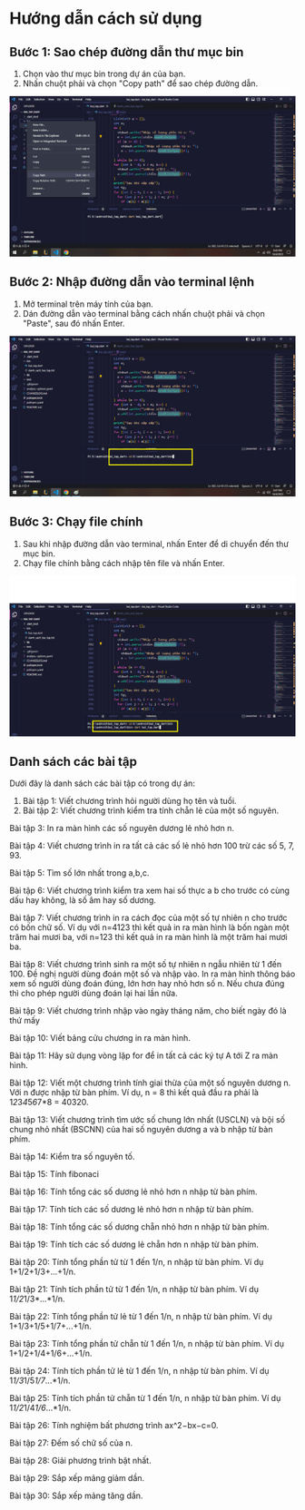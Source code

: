 # Hướng dẫn cách sử dụng

## Bước 1: Sao chép đường dẫn thư mục bin
1. Chọn vào thư mục bin trong dự án của bạn.
2. Nhấn chuột phải và chọn "Copy path" để sao chép đường dẫn.

![Sao chép đường dẫn thư mục bin](https://github.com/nhut-py/30_bai_tap_dart/blob/main/img/1.png)

## Bước 2: Nhập đường dẫn vào terminal lệnh
1. Mở terminal trên máy tính của bạn.
2. Dán đường dẫn vào terminal bằng cách nhấn chuột phải và chọn "Paste", sau đó nhấn Enter.

![Nhập đường dẫn vào terminal](https://github.com/nhut-py/30_bai_tap_dart/blob/main/img/2.png)

## Bước 3: Chạy file chính
1. Sau khi nhập đường dẫn vào terminal, nhấn Enter để di chuyển đến thư mục bin.
2. Chạy file chính bằng cách nhập tên file và nhấn Enter.

![Chạy file chính](https://github.com/nhut-py/30_bai_tap_dart/blob/main/img/3.png)

## Danh sách các bài tập
Dưới đây là danh sách các bài tập có trong dự án:

1. Bài tập 1: Viết chương trình hỏi người dùng họ tên và tuổi.
2. Bài tập 2: Viết chương trình kiểm tra tính chẵn lẻ của một số nguyên.

Bài tập 3: In ra màn hình các số nguyên dương lẻ nhỏ hơn n.

Bài tập 4: Viết chương trình in ra tất cả các số lẻ nhỏ hơn 100 trừ các số 5, 7, 93.

Bài tập 5: Tìm số lớn nhất trong a,b,c.

Bài tập 6: Viết chương trình kiểm tra xem hai số thực a b cho trước có cùng dấu hay 
không, là số âm hay số dương.

Bài tập 7: Viết chương trình in ra cách đọc của một số tự nhiên n cho trước có bốn chữ số.
 Ví dụ với n=4123 thì kết quả in ra màn hình là bốn ngàn một trăm hai mươi ba, với n=123 
 thì kết quả in ra màn hình là một trăm hai mươi ba.

Bài tập 8: Viết chương trình sinh ra một số tự nhiên n ngẫu nhiên từ 1 đến 100. Đề nghị người 
 dùng đoán một số và nhập vào. In ra màn hình thông báo xem số người dùng đoán đúng, lớn hơn hay 
 nhỏ hơn số n. Nếu chưa đúng thì cho phép người dùng đoán lại hai lần nữa.

Bài tập 9: Viết chương trình nhập vào ngày tháng năm, cho biết ngày đó là thứ mấy

Bài tập 10: Viết bảng cửu chương in ra màn hình.

Bài tập 11: Hãy sử dụng vòng lặp for để in tất cả các ký tự A tới Z ra màn hình.

Bài tập 12: Viết một chương trình tính giai thừa của một số nguyên dương n. Với n được nhập từ bàn phím.
 Ví dụ, n = 8 thì kết quả đầu ra phải là 1*2*3*4*5*6*7*8 = 40320.

Bài tập 13: Viết chương trình tìm ước số chung lớn nhất (USCLN) và bội số chung nhỏ nhất (BSCNN) 
của hai số nguyên dương a và b nhập từ bàn phím.

Bài tập 14: Kiểm tra số nguyên tố.

Bài tập 15: Tính fibonaci

Bài tập 16: Tính tổng các số dương lẻ nhỏ hơn n nhập từ bàn phím.

Bài tập 17: Tính tích các số dương lẻ nhỏ hơn n nhập từ bàn phím.

Bài tập 18: Tính tổng các số dương chẵn nhỏ hơn n nhập từ bàn phím.

Bài tập 19: Tính tích các số dương lẻ chẵn hơn n nhập từ bàn phím.

Bài tập 20: Tính tổng phần tử từ 1 đến 1/n, n nhập từ bàn phím. Ví dụ 1+1/2+1/3+...+1/n.

Bài tập 21: Tính tích phần tử từ 1 đến 1/n, n nhập từ bàn phím. Ví dụ 1*1/2*1/3*...*1/n.

Bài tập 22: Tính tổng phần tử lẻ từ 1 đến 1/n, n nhập từ bàn phím. Ví dụ 1+1/3+1/5+1/7+...+1/n.

Bài tập 23: Tính tổng phần tử chẵn từ 1 đến 1/n, n nhập từ bàn phím. Ví dụ 1+1/2+1/4+1/6+...+1/n.

Bài tập 24: Tính tích phần tử lẻ từ 1 đến 1/n, n nhập từ bàn phím. Ví dụ 1*1/3*1/5*1/7*...*1/n.

Bài tập 25: Tính tích phần tử chẵn từ 1 đến 1/n, n nhập từ bàn phím. Ví dụ 1*1/2*1/4*1/6*...*1/n.

Bài tập 26: Tính nghiệm bất phương trình ax^2−bx−c=0.

Bài tập 27: Đếm số chữ số của n.

Bài tập 28: Giải phương trình bật nhất.

Bài tập 29: Sắp xếp mảng giảm dần.

Bài tập 30: Sắp xếp mảng tăng dần.
